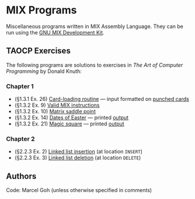 # MIX Programs

Miscellaneous programs written in MIX Assembly Language. They can be run using the [GNU MIX Development Kit](https://www.gnu.org/software/mdk/).

## TAOCP Exercises
The following programs are solutions to exercises in _The Art of Computer Programming_ by Donald Knuth:

### Chapter 1
+ (§1.3.1 Ex. 26) [Card-loading routine](card_load.mixal) &mdash; input formatted on [punched cards](dev/1_3_1_26_input.txt)
+ (§1.3.2 Ex. 9) [Valid MIX instructions](good_inst.mixal)
+ (§1.3.2 Ex. 10) [Matrix saddle point](saddle_point.mixal)
+ (§1.3.2 Ex. 14) [Dates of Easter](easter.mixal) &mdash; printed [output](dev/easter_1951_2050.txt)
+ (§1.3.2 Ex. 21) [Magic square](magic_square.mixal) &mdash; printed [output](dev/magic_square_23_23.txt)

### Chapter 2
+ (§2.2.3 Ex. 2) [Linked list insertion](linked_alloc.mixal) (at location `INSERT`)
+ (§2.2.3 Ex. 3) [Linked list deletion](linked_alloc.mixal) (at location `DELETE`)

## Authors
Code: Marcel Goh (unless otherwise specified in comments)